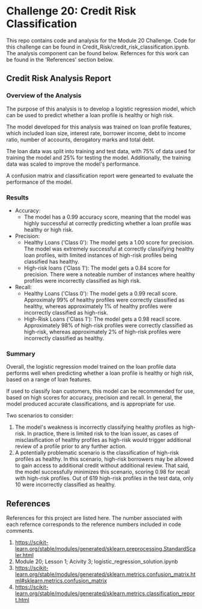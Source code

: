 # Challenge 20: Credit Risk Classification
This repo contains code and analysis for the Module 20 Challenge. Code for this challenge can be found in Credit_Risk/credit_risk_classification.ipynb. The analysis component can be found below. Refernces for this work can be found in the 'References' section below.


## Credit Risk Analysis Report

### Overview of the Analysis

The purpose of this analysis is to develop a logistic regression model, which can be used to predict whether a loan profile is healthy or high risk.

The model developed for this analysis was trained on loan profile features, which included loan size, interest rate, borrower income, debt to income ratio, number of accounts, derogatory marks and total debt.

The loan data was split into training and test data, with 75% of data used for training the model and 25% for testing the model. Additionally, the training data was scaled to improve the model's performance.

A confusion matrix and classification report were genearted to evaluate the performance of the model.



### Results
* Accuracy:
    * The model has a 0.99 accuracy score, meaning that the model was highly successful at correctly predicting whether a loan profile was healthy or high risk.
* Precision:
    * Healthy Loans ('Class 0'): The model gets a 1.00 score for precision. The model was extremely successful at correctly classifying healthy loan profiles, with limited instances of high-risk profiles being classified has healthy.
    * High-risk loans ('Class 1'): The model gets a 0.84 score for precision. There were a noteable number of instances where healthy profiles were incorrectly classified as high risk.
* Recall:
    * Healthy Loans ('Class 0'): The model gets a 0.99 recall score. Approximaly 99% of healthy profiles were correctly classified as healthy, whereas approximately 1% of healthy profiles were incorrectly classified as high-risk.
    * High-Risk Loans ('Class 1'): The model gets a 0.98 reacll score. Approximately 98% of high-risk profiles were correctly classified as high-risk, whereas approximately 2% of high-risk profiles were incorrectly classified as healthy.

### Summary
Overall, the logistic regression model trained on the loan profile data performs well when predicting whether a loan profile is healthy or high risk, based on a range of loan features. 

If used to classify loan customers, this model can be recommended for use, based on high scores for accuracy, precision and recall. In general, the model produced accurate classifications, and is appropriate for use.

Two scenarios to consider:
1) The model's weakness is incorrectly classifying healthy profiles as high-risk. In practice, there is limited risk to the loan issuer, as cases of misclasification of healthy profiles as high-risk would trigger additional review of a profile prior to any further action.
2) A potentially problematic scenario is the classification of high-risk profiles as healthy. In this scenario, high-risk borrowers may be allowed to gain access to additional credit without additional review. That said, the model successfully minimizes this scenario, scoring 0.98 for recall with high-risk profiles. Out of 619 high-risk profiles in the test data, only 10 were incorrectly classified as healthy. 


## References
References for this project are listed here. The number associated with each refernce corresponds to the reference numbers included in code comments.

1) https://scikit-learn.org/stable/modules/generated/sklearn.preprocessing.StandardScaler.html
2) Module 20; Lesson 1; Acivity 3; logistic_regression_solution.ipynb
3) https://scikit-learn.org/stable/modules/generated/sklearn.metrics.confusion_matrix.html#sklearn.metrics.confusion_matrix
4) https://scikit-learn.org/stable/modules/generated/sklearn.metrics.classification_report.html









